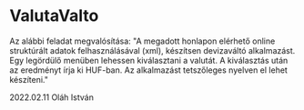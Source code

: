 # ValutaValto
Az alábbi feladat megvalósítása:
"A megadott honlapon elérhető online struktúrált adatok felhasználásával (xml), készítsen devizaváltó alkalmazást.
Egy legördülő menüben lehessen kiválasztani a valutát. A kiválasztás után az eredményt írja ki HUF-ban.
Az alkalmazást tetszőleges nyelven el lehet készíteni."

2022.02.11 
Oláh István
